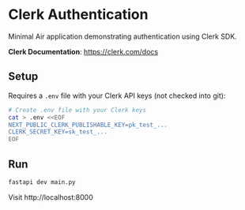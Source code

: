 # Clerk Authentication

Minimal Air application demonstrating authentication using Clerk SDK.

**Clerk Documentation**: https://clerk.com/docs

## Setup

Requires a `.env` file with your Clerk API keys (not checked into git):

```bash
# Create .env file with your Clerk keys
cat > .env <<EOF
NEXT_PUBLIC_CLERK_PUBLISHABLE_KEY=pk_test_...
CLERK_SECRET_KEY=sk_test_...
EOF
```

## Run

```bash
fastapi dev main.py
```

Visit http://localhost:8000
